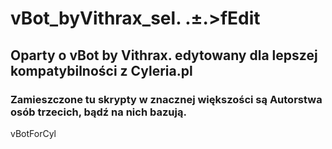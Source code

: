# vBot_byVithrax_sel. .±.>fEdit
## Oparty o vBot by Vithrax. edytowany dla lepszej kompatybilności z Cyleria.pl
### Zamieszczone tu skrypty w znacznej większości są Autorstwa osób trzecich, bądź na nich bazują. 

vBotForCyl
